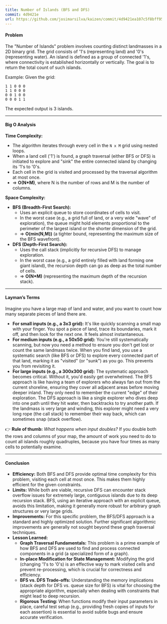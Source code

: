 ```yaml
---
title: Number of Islands (BFS and DFS)
commit: 4d9421e
url: https://github.com/josimarsilva/kaizen/commit/4d9421ea107c5f8bff95a079e6624c398633f7c7
---
```


#### Problem
The "Number of Islands" problem involves counting distinct landmasses in a 2D binary grid. The grid consists of '1's (representing land) and '0's (representing water). An island is defined as a group of connected '1's, where connectivity is established horizontally or vertically. The goal is to return the total count of such islands.

Example:
Given the grid:
```
1 1 0 0 0
1 1 0 0 0
0 0 1 0 0
0 0 0 1 1
```
The expected output is 3 islands.

---

#### Big O Analysis

**Time Complexity:**
- The algorithm iterates through every cell in the `N x M` grid using nested loops.
- When a land cell ('1') is found, a graph traversal (either BFS or DFS) is initiated to explore and "sink" the entire connected island by changing its '1's to '0's.
- Each cell in the grid is visited and processed by the traversal algorithm at most once.
- ⇒ **O(N*M)**, where N is the number of rows and M is the number of columns.

**Space Complexity:**
- **BFS (Breadth-First Search):**
  - Uses an explicit queue to store coordinates of cells to visit.
  - In the worst case (e.g., a grid full of land, or a very wide "wave" of exploration), the queue might hold elements proportional to the perimeter of the largest island or the shorter dimension of the grid.
  - ⇒ **O(min(N,M))** (a tighter bound, representing the maximum size of the BFS wavefront).
- **DFS (Depth-First Search):**
  - Uses the call stack (implicitly for recursive DFS) to manage exploration.
  - In the worst case (e.g., a grid entirely filled with land forming one giant island), the recursion depth can go as deep as the total number of cells.
  - ⇒ **O(N*M)** (representing the maximum depth of the recursion stack).

---

#### Layman’s Terms

Imagine you have a large map of land and water, and you want to count how many separate pieces of land there are.

-   **For small inputs (e.g., a 3x3 grid):** It's like quickly scanning a small map with your finger. You spot a piece of land, trace its boundaries, mark it off, and then look for the next one. It feels almost instantaneous.
-   **For medium inputs (e.g., a 50x50 grid):** You're still systematically scanning, but now you need a method to ensure you don't get lost or count the same landmass twice. When you find land, you use a systematic search (like BFS or DFS) to explore every connected part of that land, marking it as "visited" (or "sunk") as you go. This prevents you from revisiting it.
-   **For large inputs (e.g., a 300x300 grid):** The systematic approach becomes critical. Without it, you'd easily get overwhelmed. The BFS approach is like having a team of explorers who always fan out from the current shoreline, ensuring they cover all adjacent areas before moving deeper inland. They only need to remember the current "edge" of their exploration. The DFS approach is like a single explorer who dives deep into one path until they hit water, then backtracks to try another path. If the landmass is very large and winding, this explorer might need a very long rope (the call stack) to remember their way back, which can sometimes snap (stack overflow).

👉 **Rule of thumb:** *What happens when input doubles?* If you double both the rows and columns of your map, the amount of work you need to do to count all islands roughly quadruples, because you have four times as many cells to potentially examine.

---

#### Conclusion

-   **Efficiency:** Both BFS and DFS provide optimal time complexity for this problem, visiting each cell at most once. This makes them highly efficient for the given constraints.
-   **Limits:** While both are viable, recursive DFS can encounter stack overflow issues for extremely large, contiguous islands due to its deep recursion stack. BFS, using an iterative approach with an explicit queue, avoids this limitation, making it generally more robust for arbitrary graph structures or very large grids.
-   **Improvements:** For this specific problem, the BFS/DFS approach is a standard and highly optimized solution. Further significant algorithmic improvements are generally not sought beyond these graph traversal techniques.
-   **Lesson Learned:**
    -   **Graph Traversal Fundamentals:** This problem is a prime example of how BFS and DFS are used to find and process connected components in a grid (a specialized form of a graph).
    -   **In-place Modification for State Management:** Modifying the grid (changing '1's to '0's) is an effective way to mark visited cells and prevent re-processing, which is crucial for correctness and efficiency.
    -   **BFS vs. DFS Trade-offs:** Understanding the memory implications (stack depth for DFS vs. queue size for BFS) is vital for choosing the appropriate algorithm, especially when dealing with constraints that might lead to deep recursion.
    -   **Rigorous Testing:** When functions modify their input parameters in place, careful test setup (e.g., providing fresh copies of inputs for each assertion) is essential to avoid subtle bugs and ensure accurate verification.
